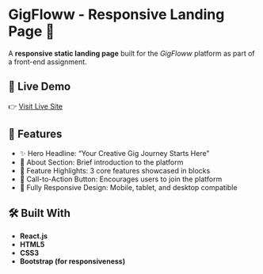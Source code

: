 # GigFloww - Responsive Landing Page 🚀

A **responsive static landing page** built for the *GigFloww* platform as part of a front-end assignment.

## 🔗 Live Demo

👉 [Visit Live Site](https://gigfloww-taupe.vercel.app/)

## 📌 Features

- ✨ Hero Headline: “Your Creative Gig Journey Starts Here”
- 🧾 About Section: Brief introduction to the platform
- 🚀 Feature Highlights: 3 core features showcased in blocks
- 📣 Call-to-Action Button: Encourages users to join the platform
- 📱 Fully Responsive Design: Mobile, tablet, and desktop compatible

## 🛠️ Built With

- **React.js**
- **HTML5**
- **CSS3**
- **Bootstrap (for responsiveness)**
